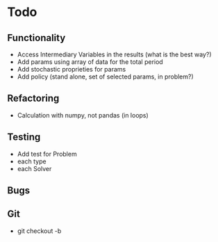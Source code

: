 # Todo

## Functionality

- Access Intermediary Variables in the results (what is the best way?)
- Add params using array of data for the total period
- Add stochastic proprieties for params
- Add policy (stand alone, set of selected params, in problem?)

## Refactoring

- Calculation with numpy, not pandas (in loops)

## Testing

- Add test for Problem
- each type
- each Solver

## Bugs

## Git

- git checkout -b <branchname>
